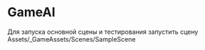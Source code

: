 # GameAI
Для запуска основной сцены и тестирования запустить сцену Assets/_GameAssets/Scenes/SampleScene